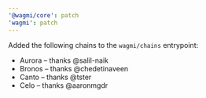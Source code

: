 ```yaml
---
'@wagmi/core': patch
'wagmi': patch
---
```


Added the following chains to the `wagmi/chains` entrypoint:

- Aurora – thanks @salil-naik
- Bronos – thanks @chedetinaveen
- Canto – thanks @tster
- Celo – thanks @aaronmgdr
